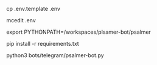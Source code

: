 cp .env.template .env

mcedit .env

export PYTHONPATH=/workspaces/plsamer-bot/psalmer

pip install -r requirements.txt

python3 bots/telegram/psalmer-bot.py